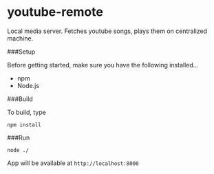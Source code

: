 # youtube-remote
Local media server. Fetches youtube songs, plays them on centralized machine.

###Setup

Before getting started, make sure you have the following installed...

- npm
- Node.js

###Build

To build, type

```
npm install
```

###Run

```
node ./
```

App will be available at `http://localhost:8000`
